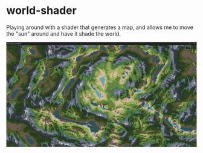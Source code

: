 # world-shader

Playing around with a shader that generates a map, and allows me to move the "sun" around and have
it shade the world.

![Sample of my world shader at work](world.png "World Sample")
